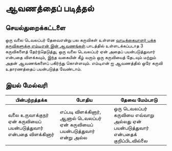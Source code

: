 # ஆவணத்தைப் படித்தல்

## செயல்துறைக்கட்டளை

ஒரு வலை டெவலப்பர் தேவைஎன்று பல கருவிகள் உள்ளன [வாடிக்கையாளர் பக்க கருவிகளுக்கு எம்டிஎன் இன் ஆவணங்கள்](https://developer.mozilla.org/docs/Learn/Tools_and_testing/Understanding_client-side_tools/Overview).பாடத்தில் உள்ளடக்கப்படாத 3 கருவிகளைத் தேர்ந்தெடுத்து, ஒரு வலை டெவலப்பர் ஏன் அதைப் பயன்படுத்துவார் என்பதை விளக்கவும், இந்த வகையின் கீழ் வரும் ஒரு கருவியைத் தேடவும் மற்றும் அதன் ஆவணங்களைப் பகிர்ந்து கொள்ளவும். எம்டிஎன் ஐ ஆவணத்தில் ஒரே கருவி உதாரணத்தைப் பயன்படுத்த வேண்டாம்.


## இயல் மேல்வரி

பின்பற்றத்தக்க | போதிய | தேவை மேம்பாடு
--- | --- | -- |
|வலை உருவாக்குநர் ஏன் கருவியைப் பயன்படுத்துவார் என்பதை விளக்கினார்| எப்படி விளக்கினார், ஆனால் டெவலப்பர் ஏன் கருவியைப் பயன்படுத்துவார் என்று அல்ல| ஒரு டெவலப்பர் கருவியை எவ்வாறு அல்லது ஏன் பயன்படுத்துவார் என்பதைக் குறிப்பிடவில்லை  |